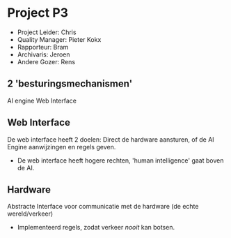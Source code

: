 Project P3
==========

* Project Leider:  Chris
* Quality Manager: Pieter Kokx
* Rapporteur:      Bram
* Archivaris:      Jeroen
* Andere Gozer:    Rens

2 'besturingsmechanismen'
-------------------------
AI engine
Web Interface


Web Interface
-------------
De web interface heeft 2 doelen: Direct de hardware aansturen, of de AI Engine aanwijzingen en regels geven.

- De web interface heeft hogere rechten, 'human intelligence' gaat boven de AI.


Hardware
--------
Abstracte Interface voor communicatie met de hardware (de echte wereld/verkeer)

- Implementeerd regels, zodat verkeer *nooit* kan botsen.
